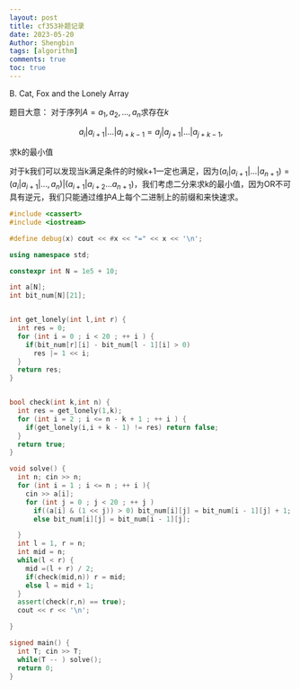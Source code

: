 ```yaml
---
layout: post
title: cf353补题记录 
date: 2023-05-20
Author: Shengbin 
tags: [algorithm]
comments: true
toc: true
---
```


B. Cat, Fox and the Lonely Array

题目大意：
对于序列$A={a_1,a_2,...,a_n}$求存在$k$

$$a _ i | a _ {i+1} | \ldots | a _ {i+k-1} = a _ j | a _ {j+1} | \ldots | a _ {j+k-1},$$

求k的最小值

对于k我们可以发现当k满足条件的时候k+1一定也满足，因为$(a_i|a_{i+1}|...|a_{n + 1}) = (a_i|a_{i+1}|...,a_{n})|(a_{i+1}|a_{i+2}...a_{n+1})$，我们考虑二分来求k的最小值，因为OR不可具有逆元，我们只能通过维护$A$上每个二进制上的前缀和来快速求。

```cpp
#include <cassert>
#include <iostream>

#define debug(x) cout << #x << "=" << x << '\n';

using namespace std;

constexpr int N = 1e5 + 10;

int a[N];
int bit_num[N][21];


int get_lonely(int l,int r) {
  int res = 0;
  for (int i = 0 ; i < 20 ; ++ i ) {
    if(bit_num[r][i] - bit_num[l - 1][i] > 0)
      res |= 1 << i;
  }
  return res;
}


bool check(int k,int n) {
  int res = get_lonely(1,k);
  for (int i = 2 ; i <= n - k + 1 ; ++ i ) {
    if(get_lonely(i,i + k - 1) != res) return false;
  }
  return true;
}

void solve() {
  int n; cin >> n;
  for (int i = 1 ; i <= n ; ++ i ){
    cin >> a[i];
    for (int j = 0 ; j < 20 ; ++ j ) 
      if((a[i] & (1 << j)) > 0) bit_num[i][j] = bit_num[i - 1][j] + 1;
      else bit_num[i][j] = bit_num[i - 1][j];

  }
  int l = 1, r = n;
  int mid = n;
  while(l < r) {
    mid =(l + r) / 2;
    if(check(mid,n)) r = mid;
    else l = mid + 1;
  }
  assert(check(r,n) == true);
  cout << r << '\n';

}

signed main() {
  int T; cin >> T;
  while(T -- ) solve();
  return 0;
}

```

